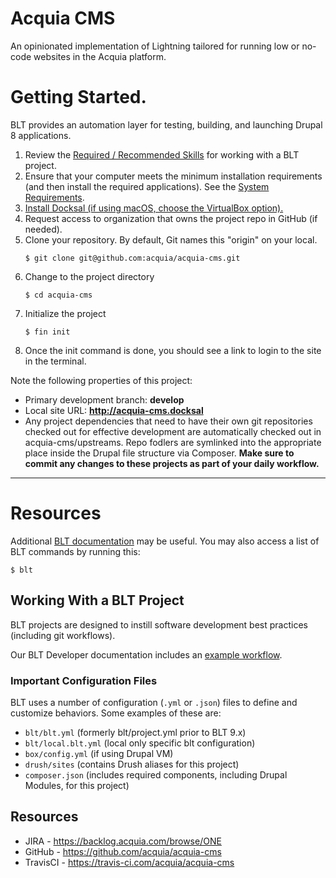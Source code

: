 # Acquia CMS

An opinionated implementation of Lightning tailored for running low or no-code websites in the Acquia platform.

# Getting Started.

BLT provides an automation layer for testing, building, and launching Drupal 8 applications.

1. Review the [Required / Recommended Skills](http://blt.readthedocs.io/en/latest/readme/skills) for working with a BLT project.
1. Ensure that your computer meets the minimum installation requirements (and then install the required applications). See the [System Requirements](http://blt.readthedocs.io/en/latest/INSTALL/#system-requirements).
1. [Install Docksal (if using macOS, choose the VirtualBox option).](https://docksal.io/installation#macos-virtualbox)
1. Request access to organization that owns the project repo in GitHub (if needed).
1. Clone your repository. By default, Git names this "origin" on your local.
   ```
   $ git clone git@github.com:acquia/acquia-cms.git
   ```
1. Change to the project directory
   ```
   $ cd acquia-cms
   ```
1. Initialize the project
   ```
   $ fin init
   ```
1. Once the init command is done, you should see a link to login to the site in the terminal.

Note the following properties of this project:

- Primary development branch: **develop**
- Local site URL: **http://acquia-cms.docksal**
- Any project dependencies that need to have their own git repositories checked out for effective development are automatically checked out in acquia-cms/upstreams. Repo fodlers are symlinked into the appropriate place inside the Drupal file structure via Composer. **Make sure to commit any changes to these projects as part of your daily workflow.**

---

# Resources

Additional [BLT documentation](https://docs.acquia.com/blt/) may be useful. You may also access a list of BLT commands by running this:

```
$ blt
```

## Working With a BLT Project

BLT projects are designed to instill software development best practices (including git workflows).

Our BLT Developer documentation includes an [example workflow](https://docs.acquia.com/blt/developer/dev-workflow/).

### Important Configuration Files

BLT uses a number of configuration (`.yml` or `.json`) files to define and customize behaviors. Some examples of these are:

- `blt/blt.yml` (formerly blt/project.yml prior to BLT 9.x)
- `blt/local.blt.yml` (local only specific blt configuration)
- `box/config.yml` (if using Drupal VM)
- `drush/sites` (contains Drush aliases for this project)
- `composer.json` (includes required components, including Drupal Modules, for this project)

## Resources

- JIRA - https://backlog.acquia.com/browse/ONE
- GitHub - https://github.com/acquia/acquia-cms
- TravisCI - https://travis-ci.com/acquia/acquia-cms
